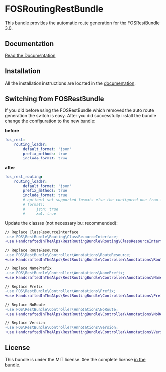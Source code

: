 # FOSRoutingRestBundle

This bundle provides the automatic route generation for the FOSRestBundle 3.0.

## Documentation

[Read the Documentation](Resources/doc)

## Installation

All the installation instructions are located in the [documentation](Resources/doc/1-setting_up_the_bundle.rst).

## Switching from FOSRestBundle

If you did before using the FOSRestBundle which removed the auto route generation the switch is easy.
After you did successfully install the bundle change the configuration to the new bundle:

**before**

```yaml
fos_rest:
    routing_loader:
        default_format: 'json'
        prefix_methods: true
        include_format: true
```

**after**

```yaml
fos_rest_routing:
    routing_loader:
        default_format: 'json'
        prefix_methods: true
        include_format: true
        # optional set supported formats else the configured one from fos_rest are used if installed:
        # formats:
        #     json: true
        #     xml: true
```

Update the classes (not necessary but recommended):

```diff
// Replace ClassResourceInterface
-use FOS\RestBundle\Routing\ClassResourceInterface;
+use HandcraftedInTheAlps\RestRoutingBundle\Routing\ClassResourceInterface;

// Replace RouteResource
-use FOS\RestBundle\Controller\Annotations\RouteResource;
+use HandcraftedInTheAlps\RestRoutingBundle\Controller\Annotations\RouteResource;

// Replace NamePrefix
-use FOS\RestBundle\Controller\Annotations\NamePrefix;
+use HandcraftedInTheAlps\RestRoutingBundle\Controller\Annotations\NamePrefix;

// Replace Prefix
-use FOS\RestBundle\Controller\Annotations\Prefix;
+use HandcraftedInTheAlps\RestRoutingBundle\Controller\Annotations\Prefix;

// Replace NoRoute
-use FOS\RestBundle\Controller\Annotations\NoRoute;
+use HandcraftedInTheAlps\RestRoutingBundle\Controller\Annotations\NoRoute;

// Replace Version
-use FOS\RestBundle\Controller\Annotations\Version;
+use HandcraftedInTheAlps\RestRoutingBundle\Controller\Annotations\Version;
```

License
-------

This bundle is under the MIT license. See the complete license [in the bundle](LICENSE).
